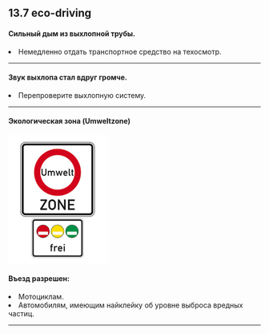 ## 13.7 eco-driving

#### Сильный дым из выхлопной трубы.
<li>Немедленно отдать транспортное средство на техосмотр.</li>

---

#### Звук выхлопа стал вдруг громче.
<li>Перепроверите выхлопную систему.</li>

---

#### Экологическая зона (Umweltzone)
<img src="/img/sign/umwelt_zone.png" alt="umwelt_zone" width="200"/>

#### Въезд разрешен:
<li>Мотоциклам.</li>
<li>Автомобилям, имеющим найклейку об уровне выброса вредных частиц.</li>

---

